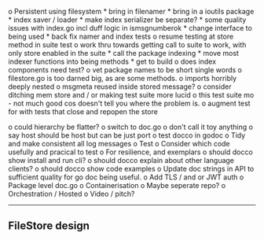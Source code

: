 o  Persistent using filesystem
    *  bring in filenamer
    *  bring in a ioutils package
    *  index saver / loader
    *  make index serializer be separate?
    *  some quality issues with index.go incl duff logic in ismsgnumberok
        *  change interface to being used
        *  back fix namer and index tests
    o  resume testing at store method in suite test
        o  work thru towards getting call to suite to work, with only store
           enabled in the suite
            *  call the package indexing
            *  move most indexer functions into being methods
            *  get to build
            o  does index components need test?
        o  vet package names to be short single words
        o  filestore.go is too darned big, as are some methods.
        o  imports horribly deeply nested
        o  msgmeta reused inside stored message?
        o  consider ditching mem store and / or making test suite more lucid
    o  this test suite mo - not much good cos doesn't tell you where the
               problem is.
    o  augment test for with tests that close and repopen the store



o  could hierarchy be flatter?
o  switch to doc.go
o  don't call it toy anything
o  say host should be host but can be just port
o  test docco in godoc
o  Tidy and make consistent all log messages
o  Test
    o  Consider which code usefully and pracical to test
    o  For resilience, and exemplars
o  should docco show install and run cli?
o  should docco explain about other language clients?
o  should docco show code examples
o  Update doc strings in API to sufficient quality for go doc being useful.
o  Add TLS / and or JWT auth
o  Package level doc.go
o  Containerisation
    o  Maybe seperate repo?
o  Orchestration / Hosted
o  Video / pitch?

----------------------------------------------------------------
FileStore design
----------------------------------------------------------------
